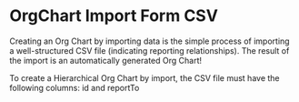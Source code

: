 # OrgChart Import Form CSV
Creating an Org Chart by importing data is the simple process of importing a well-structured CSV file (indicating reporting relationships). The result of the import is an automatically generated Org Chart!


To create a Hierarchical Org Chart by import, the CSV file must have the following columns: id and reportTo
